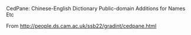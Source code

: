 CedPane: Chinese-English Dictionary Public-domain Additions for Names Etc

From http://people.ds.cam.ac.uk/ssb22/gradint/cedpane.html
